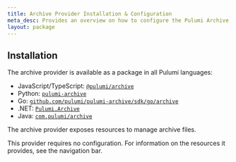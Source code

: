 ```yaml
---
title: Archive Provider Installation & Configuration
meta_desc: Provides an overview on how to configure the Pulumi Archive Provider.
layout: package
---
```

## Installation

The archive provider is available as a package in all Pulumi languages:

* JavaScript/TypeScript: [`@pulumi/archive`](https://www.npmjs.com/package/@pulumi/archive)
* Python: [`pulumi-archive`](https://pypi.org/project/pulumi-archive/)
* Go: [`github.com/pulumi/pulumi-archive/sdk/go/archive`](https://github.com/pulumi/pulumi-archive)
* .NET: [`Pulumi.Archive`](https://www.nuget.org/packages/Pulumi.Archive)
* Java: [`com.pulumi/archive`](https://central.sonatype.com/artifact/com.pulumi/archive)

The archive provider exposes resources to manage archive files.

This provider requires no configuration. For information on the resources
it provides, see the navigation bar.